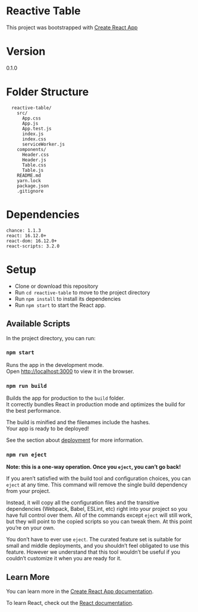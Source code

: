 # Reactive Table

This project was bootstrapped with [Create React App](https://github.com/facebook/create-react-app)

# Version
0.1.0

# Folder Structure

```
  reactive-table/
    src/
      App.css
      App.js
      App.test.js
      index.js
      index.css
      serviceWorker.js
    components/
      Header.css
      Header.js
      Table.css
      Table.js
    README.md
    yarn.lock
    package.json
    .gitignore
```
# Dependencies
    chance: 1.1.3
    react: 16.12.0+
    react-dom: 16.12.0+
    react-scripts: 3.2.0

# Setup

- Clone or download this repository
- Run `cd reactive-table` to move to the project directory
- Run `npm install` to install its dependencies
- Run `npm start` to start the React app.

## Available Scripts

In the project directory, you can run:

### `npm start`

Runs the app in the development mode.<br>
Open [http://localhost:3000](http://localhost:3000) to view it in the browser.

### `npm run build`

Builds the app for production to the `build` folder.<br>
It correctly bundles React in production mode and optimizes the build for the best performance.

The build is minified and the filenames include the hashes.<br>
Your app is ready to be deployed!

See the section about [deployment](https://facebook.github.io/create-react-app/docs/deployment) for more information.

### `npm run eject`

**Note: this is a one-way operation. Once you `eject`, you can’t go back!**

If you aren’t satisfied with the build tool and configuration choices, you can `eject` at any time. This command will remove the single build dependency from your project.

Instead, it will copy all the configuration files and the transitive dependencies (Webpack, Babel, ESLint, etc) right into your project so you have full control over them. All of the commands except `eject` will still work, but they will point to the copied scripts so you can tweak them. At this point you’re on your own.

You don’t have to ever use `eject`. The curated feature set is suitable for small and middle deployments, and you shouldn’t feel obligated to use this feature. However we understand that this tool wouldn’t be useful if you couldn’t customize it when you are ready for it.

## Learn More

You can learn more in the [Create React App documentation](https://facebook.github.io/create-react-app/docs/getting-started).

To learn React, check out the [React documentation](https://reactjs.org/).
